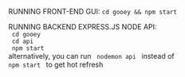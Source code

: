 RUNNING FRONT-END GUI: 
``` cd gooey && npm start ```

RUNNING BACKEND EXPRESS.JS NODE API: <br/>
<code> cd gooey </code> <br/>
<code> cd api </code> <br/>
<code> npm start </code> <br/> 
alternatively, you can run <code> nodemon api </code> instead of <code> npm start </code> to get hot refresh
